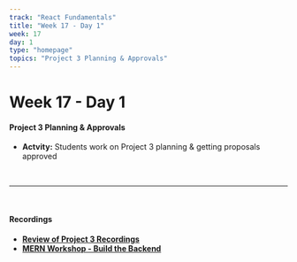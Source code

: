 ```yaml
---
track: "React Fundamentals"
title: "Week 17 - Day 1"
week: 17
day: 1
type: "homepage"
topics: "Project 3 Planning & Approvals"
---
```



# Week 17 - Day 1

#### Project 3 Planning & Approvals
- **Actvity:** Students work on Project 3 planning & getting proposals approved

<br>
<hr>
<br>

#### Recordings
- [**Review of Project 3 Recordings**](https://generalassembly.zoom.us/rec/share/PdlXUtcGipyexo7wc8lT4lz2pNxzK2x_9-MpPA-lSe9NiXmjDXugRBVjTAqjmQo4.d1nsg2PqpKKiCbhn?startTime=1609891668000)
- [**MERN Workshop - Build the Backend**](https://generalassembly.zoom.us/rec/share/PdlXUtcGipyexo7wc8lT4lz2pNxzK2x_9-MpPA-lSe9NiXmjDXugRBVjTAqjmQo4.d1nsg2PqpKKiCbhn?startTime=1609899377000)


